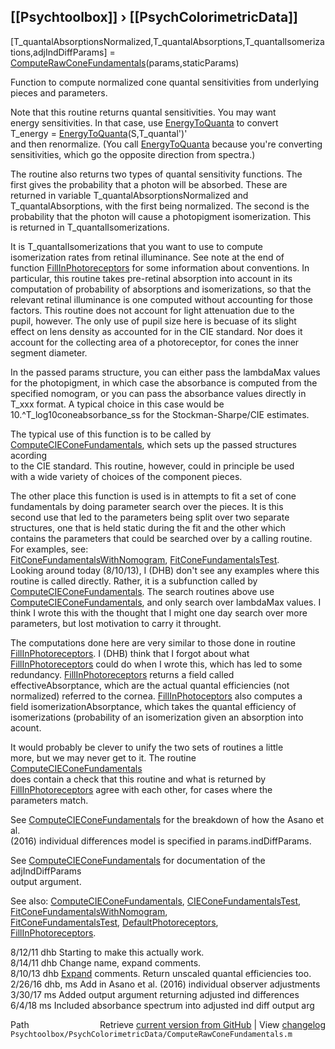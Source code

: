 ## [[Psychtoolbox]] &#8250; [[PsychColorimetricData]]

[T\_quantalAbsorptionsNormalized,T\_quantalAbsorptions,T\_quantalIsomerizations,adjIndDiffParams] = [ComputeRawConeFundamentals](ComputeRawConeFundamentals)(params,staticParams)  
  
Function to compute normalized cone quantal sensitivities from underlying  
pieces and parameters.  
  
Note that this routine returns quantal sensitivities.  You may want  
energy sensitivities.  In that case, use [EnergyToQuanta](EnergyToQuanta) to convert  
  T\_energy = [EnergyToQuanta](EnergyToQuanta)(S,T\_quantal')'  
and then renormalize.  (You call [EnergyToQuanta](EnergyToQuanta) because you're converting  
sensitivities, which go the opposite direction from spectra.)  
  
The routine also returns two types of quantal sensitivity functions.  The  
first gives the probability that a photon will be absorbed.  These are  
returned in variable T\_quantalAbsorptionsNormalized and  
T\_quantalAbsorptions, with the first being normalized. The second is the  
probability that the photon will cause a photopigment isomerization. This  
is returned in T\_quantalIsomerizations.  
  
It is T\_quantalIsomerizations that you want to use to compute  
isomerization rates from retinal illuminance. See note at the end of  
function [FillInPhotoreceptors](FillInPhotoreceptors) for some information about conventions.  In  
particular, this routine takes pre-retinal absorption into account in its  
computation of probability of absorptions and isomerizations, so that the  
relevant retinal illuminance is one computed without accounting for those  
factors.  This routine does not account for light attenuation due to the  
pupil, however.  The only use of pupil size here is becuase of its slight  
effect on lens density as accounted for in the CIE standard.  Nor does it  
account for the collecting area of a photoreceptor, for cones the inner  
segment diameter.  
  
In the passed params structure, you can either pass the lambdaMax values  
for the photopigment, in which case the absorbance is computed from the  
specified nomogram, or you can pass the absorbance values directly in  
T\_xxx format.  A typical choice in this case would be  
10.^T\_log10coneabsorbance\_ss for the Stockman-Sharpe/CIE estimates.  
  
The typical use of this function is to be called by  
[ComputeCIEConeFundamentals](ComputeCIEConeFundamentals), which sets up the passed structures acording  
to the CIE standard. This routine, however, could in principle be used  
with a wide variety of choices of the component pieces.  
  
The other place this function is used is in attempts to fit a set of cone  
fundamentals by doing parameter search over the pieces.  It is this  
second use that led to the parameters being split over two separate  
structures, one that is held static during the fit and the other which  
contains the parameters that could be searched over by a calling routine.  
For examples, see:  
  [FitConeFundamentalsWithNomogram](FitConeFundamentalsWithNomogram), [FitConeFundamentalsTest](FitConeFundamentalsTest).  
Looking around today (8/10/13), I (DHB) don't see any examples where this  
routine is called directly.  Rather, it is a subfunction called by  
[ComputeCIEConeFundamentals](ComputeCIEConeFundamentals).  The search routines above use  
[ComputeCIEConeFundamentals](ComputeCIEConeFundamentals), and only search over lambdaMax values.  I  
think I wrote this with the thought that I might one day search over more  
parameters, but lost motivation to carry it throught.  
  
The computations done here are very similar to those done in routine  
[FillInPhotoreceptors](FillInPhotoreceptors).  I (DHB) think that I forgot about what  
[FillInPhotoreceptors](FillInPhotoreceptors) could do when I wrote this, which has led to some  
redundancy. [FillInPhotoreceptors](FillInPhotoreceptors) returns a field called  
effectiveAbsorptance, which are the actual quantal efficiencies (not  
normalized) referred to the cornea.  [FillInPhotoceptors](FillInPhotoceptors) also computes a  
field isomerizationAbsorptance, which takes the quantal efficiency of  
isomerizations (probability of an isomerization given an absorption into  
acount.  
  
It would probably be clever to unify the two sets of routines a little  
more, but we may never get to it.  The routine [ComputeCIEConeFundamentals](ComputeCIEConeFundamentals)  
does contain a check that this routine and what is returned by  
[FillInPhotoreceptors](FillInPhotoreceptors) agree with each other, for cases where the  
parameters match.  
  
See [ComputeCIEConeFundamentals](ComputeCIEConeFundamentals) for the breakdown of how the Asano et al.  
(2016) individual differences model is specified in params.indDiffParams.  
  
See [ComputeCIEConeFundamentals](ComputeCIEConeFundamentals) for documentation of the adjIndDiffParams  
output argument.  
  
See also: [ComputeCIEConeFundamentals](ComputeCIEConeFundamentals), [CIEConeFundamentalsTest](CIEConeFundamentalsTest),  
[FitConeFundamentalsWithNomogram](FitConeFundamentalsWithNomogram),  
          [FitConeFundamentalsTest](FitConeFundamentalsTest), [DefaultPhotoreceptors](DefaultPhotoreceptors),  
          [FillInPhotoreceptors](FillInPhotoreceptors).  
  
8/12/11  dhb  Starting to make this actually work.  
8/14/11  dhb  Change name, expand comments.  
8/10/13  dhb  [Expand](Expand) comments.  Return unscaled quantal efficiencies too.  
2/26/16  dhb, ms  Add in Asano et al. (2016) individual observer adjustments  
3/30/17  ms   Added output argument returning adjusted ind differences  
6/4/18   ms   Included absorbance spectrum into adjusted ind diff output arg  




<div class="code_header" style="text-align:right;">
  <span style="float:left;">Path&nbsp;&nbsp;</span> <span class="counter">Retrieve <a href=
  "https://raw.github.com/Psychtoolbox-3/Psychtoolbox-3/beta/Psychtoolbox/PsychColorimetricData/ComputeRawConeFundamentals.m">current version from GitHub</a> | View <a href=
  "https://github.com/Psychtoolbox-3/Psychtoolbox-3/commits/beta/Psychtoolbox/PsychColorimetricData/ComputeRawConeFundamentals.m">changelog</a></span>
</div>
<div class="code">
  <code>Psychtoolbox/PsychColorimetricData/ComputeRawConeFundamentals.m</code>
</div>

